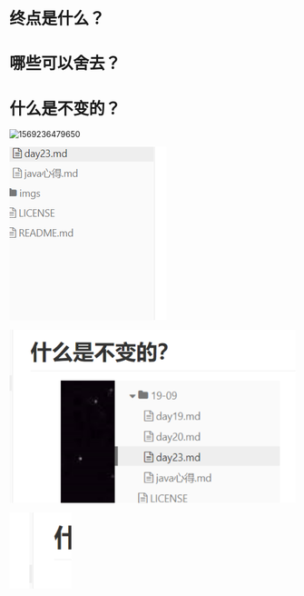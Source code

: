 # 终点是什么？

# 哪些可以舍去？

# 什么是不变的？

![1569236479650](C:\Users\73749\Desktop\md\imgs\1569236479650.png)



![1569236590410](1569236590410.png)

![1569236745199](day23/1569236745199.png)

![1569236866186](imgs/1569236866186.png)
